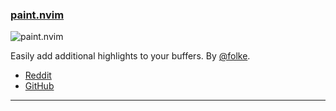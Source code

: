 <h3 id="new-paint.nvim">
    <a href="#new-paint.nvim">
        <span class="icon-text">
            <span class="icon">
                <i class="fa-solid fa-book"></i>
            </span>
            <span>paint.nvim</span>
        </span>
    </a>
</h3>

![paint.nvim](https://user-images.githubusercontent.com/292349/202141321-0c501a4f-163a-4a6f-8d0d-0c79d11a05a3.png)

Easily add additional highlights to your buffers. By [@folke](https://github.com/folke).

- [Reddit](https://www.reddit.com/r/neovim/comments/ywql5v/paintnvim_simple_neovim_plugin_to_easily_add/)
- [GitHub](https://github.com/folke/paint.nvim)

---
